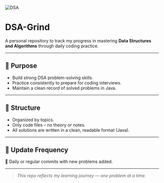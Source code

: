 ![DSA](DSA_Header.png "DSA")

# DSA-Grind 

A personal repository to track my progress in mastering **Data Structures and Algorithms** through daily coding practice.

---

## 📌 Purpose
- Build strong DSA problem-solving skills.
- Practice consistently to prepare for coding interviews.
- Maintain a clean record of solved problems in Java.

---

## 📁 Structure
- Organized by topics.
- Only code files – no theory or notes.
- All solutions are written in a clean, readable format (Java).

---

## 🔄 Update Frequency
📅 Daily or regular commits with new problems added.

---

> *This repo reflects my learning journey — one problem at a time.*
